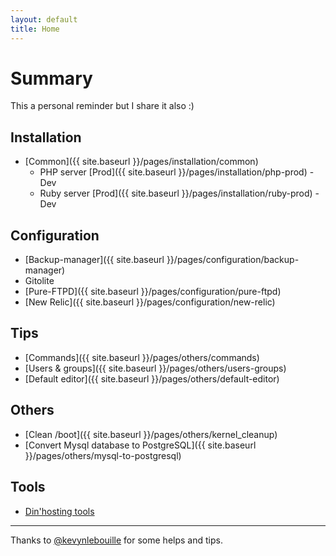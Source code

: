 ```yaml
---
layout: default
title: Home
---
```


# Summary

This a personal reminder but I share it also :)

## Installation

- [Common]({{ site.baseurl }}/pages/installation/common)
  - PHP server [Prod]({{ site.baseurl }}/pages/installation/php-prod) - Dev
  - Ruby server [Prod]({{ site.baseurl }}/pages/installation/ruby-prod) - Dev

## Configuration

- [Backup-manager]({{ site.baseurl }}/pages/configuration/backup-manager)
- Gitolite
- [Pure-FTPD]({{ site.baseurl }}/pages/configuration/pure-ftpd)
- [New Relic]({{ site.baseurl }}/pages/configuration/new-relic)

## Tips

- [Commands]({{ site.baseurl }}/pages/others/commands)
- [Users & groups]({{ site.baseurl }}/pages/others/users-groups)
- [Default editor]({{ site.baseurl }}/pages/others/default-editor)


## Others

- [Clean /boot]({{ site.baseurl }}/pages/others/kernel_cleanup)
- [Convert Mysql database to PostgreSQL]({{ site.baseurl }}/pages/others/mysql-to-postgresql)

## Tools

- [Din'hosting tools](http://outils.dinhosting.fr)


------------------------------------------------------------
Thanks to [@kevynlebouille](http://twitter.com/kevynlebouille) for some helps and tips.
